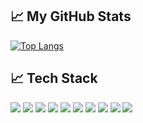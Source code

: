 
## &#x1f4c8; My GitHub Stats

[![Top Langs](https://github-readme-stats.vercel.app/api/top-langs/?username=bay-s&hide=java,html,css&theme=radical)](https://github.com/anuraghazra/github-readme-stats)


## &#x1f4c8; Tech Stack

<p>
 <img src="https://img.shields.io/badge/HTML-E34F26?logo=Javascript&logoColor=white&style=ShieldStyle" />
   <img src="https://img.shields.io/badge/CSS-1572B6?logo=css3&logoColor=white&style=ShieldStyle" />
      <img src="https://img.shields.io/badge/Bootstrap-7952B3?logo=Bootstrap&logoColor=white&style=ShieldStyle" />
       <img src="https://img.shields.io/badge/Bulma-white?logo=bulma&logoColor=08e0d2&style=ShieldStyle" />
   <img src="https://img.shields.io/badge/Javascript-F7DF1E?logo=Javascript&logoColor=white&style=ShieldStyle" />
    <img src="https://img.shields.io/badge/React-61DAFB?logo=React&logoColor=white&style=ShieldStyle" />
 <img src="https://img.shields.io/badge/Jquery-0769AD?logo=Javascript&logoColor=white&style=ShieldStyle" />
  <img src="https://img.shields.io/badge/Supabase-000000?logo=supabase&logoColor=08e0d2&style=ShieldStyle" />
   <img src="https://img.shields.io/badge/Nextjs-000000?logo=next-js&logoColor=08e0d2&style=ShieldStyle" />
   <img src="https://img.shields.io/badge/Wordpress-0769AD?logo=wordpress&logoColor=white&style=ShieldStyle" />
</p>

